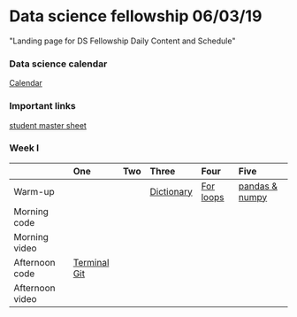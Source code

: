 

# Data science fellowship 06/03/19 

"Landing page for DS Fellowship Daily Content and Schedule"

### Data science calendar

[Calendar](https://calendar.google.com/calendar/embed?src=flatironschool.com_j24p7hgali8alsd6f6qsbc55q0%40group.calendar.google.com&ctz=America%2FNew_York)

### Important links 

 [student master sheet](https://docs.google.com/spreadsheets/d/1n1SrV6VJU9pqTIsLIiX242YOrs3-f572thMlEgFxvms/edit#gid=0)



### Week I 

|                 | One                                       | Two                                       | Three                                     | Four                                      | Five                                      |
|:----------------|:------------------------------------------|:------------------------------------------|:------------------------------------------|:------------------------------------------|:------------------------------------------|
| Warm-up   | <a href=""></a> | | <a href="https://github.com/learn-co-students/dc_ds_06_03_19/blob/master/module_1/morning_warm_up/week_1/1_1_dictionaries.md">Dictionary</a> <br><a href="https://github.com/learn-co-students/dc_ds_06_03_19/tree/master/module_1/morning_warm_up/week_1/solutions"></a>| <a href="https://github.com/learn-co-students/dc_ds_06_03_19/blob/master/module_1/morning_warm_up/week_1/1_2_for_loops.md">For loops</a><br><a href="https://github.com/learn-co-students/dc_ds_06_03_19/tree/master/module_1/morning_warm_up/week_1/solutions"></a> | <a href="https://github.com/learn-co-students/dc_ds_06_03_19/blob/master/module_1/morning_warm_up/week_1/1_3_pandas%20and%20numpy.md">pandas & numpy</a><br><a href="https://github.com/learn-co-students/dc_ds_06_03_19/tree/master/module_1/morning_warm_up/week_1/solutions"> </a> |
| Morning code    | <a href=""></a> | <a href=""></a> | <a href="https://github.com/learn-co-students/dc_ds_06_03_19/tree/master/module_1/week_1/day_3_lecture_1_python_202_adv_loops"></a> | <a href="https://github.com/learn-co-students/dc_ds_06_03_19/tree/master/module_1/week_1/day_4_lecture_1_manipulating_with_pandas"></a> | <a href=""></a> |
| Morning video   | <a href="">  </a> | <a href="">  </a> | <a href="https://www.youtube.com/watch?v=h03PYgc0gdk&list=PLc6AmvC5ZybwJp0o8Kv0Ks5a0idq8eiOW&index=3&t=0s"> </a> | <a href="https://www.youtube.com/watch?v=LU3arMXqo4Q&list=PLc6AmvC5ZybwJp0o8Kv0Ks5a0idq8eiOW&index=4&t=0s">  </a> | <a href=""></a> |
| Afternoon code  | <a href="http://ae-flatiron.s3-website-us-east-1.amazonaws.com/slides-flatiron-terminal.html#/"> Terminal </a>   <a href="https://github.com/learn-co-students/dc_ds_06_03_19/blob/master/module_1/week_1/welcome_to_git_day_1_lec_2.pdf"> Git </a> |   <a href="https://github.com/learn-co-students/dc_ds_06_03_19/tree/master/module_1/day_2_lecture_1_python-101-assignment-to-loops"></a>  | <a href="https://github.com/learn-co-students/dc_ds_06_03_19/tree/master/module_1/week_1/day_3_lecture_2_numpy_n_pandas"></a> | <a href="https://github.com/learn-co-students/dc_ds_06_03_19/tree/master/module_1/week_1/day_4_lecture_2_matplotlib"></a> | <a href=""></a> |
| Afternoon video | <a href="">  </a> | <a href="https://www.youtube.com/watch?v=9-M5qrCMPmg&list=PLc6AmvC5ZybwJp0o8Kv0Ks5a0idq8eiOW&index=2&t=0s">  </a> | <a href="">  </a> | <a href="https://www.youtube.com/watch?v=dhtd7h5XFxY&list=PLc6AmvC5ZybwJp0o8Kv0Ks5a0idq8eiOW&index=5&t=0s">  </a> | <a href=""> </a> |
